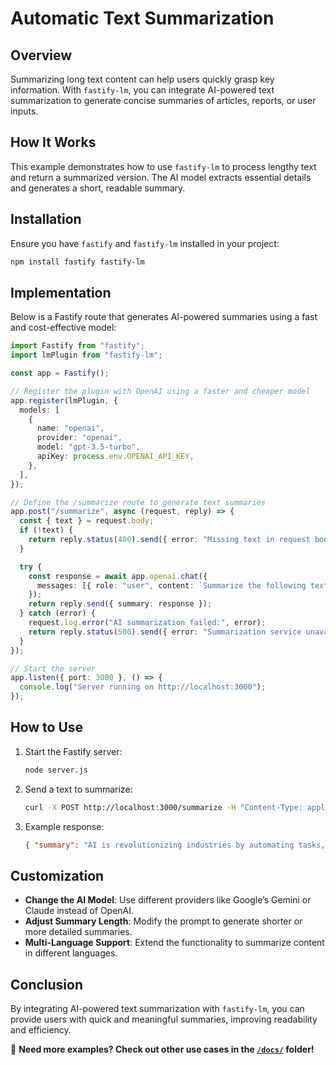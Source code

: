 # Automatic Text Summarization

## Overview

Summarizing long text content can help users quickly grasp key information. With `fastify-lm`, you can integrate AI-powered text summarization to generate concise summaries of articles, reports, or user inputs.

## How It Works

This example demonstrates how to use `fastify-lm` to process lengthy text and return a summarized version. The AI model extracts essential details and generates a short, readable summary.

## Installation

Ensure you have `fastify` and `fastify-lm` installed in your project:

```bash
npm install fastify fastify-lm
```

## Implementation

Below is a Fastify route that generates AI-powered summaries using a fast and cost-effective model:

```typescript
import Fastify from "fastify";
import lmPlugin from "fastify-lm";

const app = Fastify();

// Register the plugin with OpenAI using a faster and cheaper model
app.register(lmPlugin, {
  models: [
    {
      name: "openai",
      provider: "openai",
      model: "gpt-3.5-turbo",
      apiKey: process.env.OPENAI_API_KEY,
    },
  ],
});

// Define the /summarize route to generate text summaries
app.post("/summarize", async (request, reply) => {
  const { text } = request.body;
  if (!text) {
    return reply.status(400).send({ error: "Missing text in request body" });
  }

  try {
    const response = await app.openai.chat({
      messages: [{ role: "user", content: `Summarize the following text in a few sentences: ${text}` }],
    });
    return reply.send({ summary: response });
  } catch (error) {
    request.log.error("AI summarization failed:", error);
    return reply.status(500).send({ error: "Summarization service unavailable" });
  }
});

// Start the server
app.listen({ port: 3000 }, () => {
  console.log("Server running on http://localhost:3000");
});
```

## How to Use

1. Start the Fastify server:
   ```bash
   node server.js
   ```
2. Send a text to summarize:
   ```bash
   curl -X POST http://localhost:3000/summarize -H "Content-Type: application/json" -d '{"text": "Artificial intelligence is transforming industries by automating tasks, enhancing decision-making, and improving efficiency. AI models like GPT are widely used in content generation, customer support, and predictive analytics."}'
   ```
3. Example response:
   ```json
   { "summary": "AI is revolutionizing industries by automating tasks, enhancing decision-making, and improving efficiency." }
   ```

## Customization

- **Change the AI Model**: Use different providers like Google’s Gemini or Claude instead of OpenAI.
- **Adjust Summary Length**: Modify the prompt to generate shorter or more detailed summaries.
- **Multi-Language Support**: Extend the functionality to summarize content in different languages.

## Conclusion

By integrating AI-powered text summarization with `fastify-lm`, you can provide users with quick and meaningful summaries, improving readability and efficiency.

🚀 **Need more examples? Check out other use cases in the [`/docs/`](../docs/) folder!**


